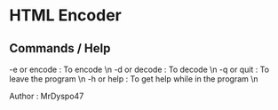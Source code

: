 # HTML Encoder


## Commands / Help
-e or encode : To encode \n
-d or decode : To decode \n
-q or quit : To leave the program \n
-h or help : To get help while in the program \n





Author : MrDyspo47
